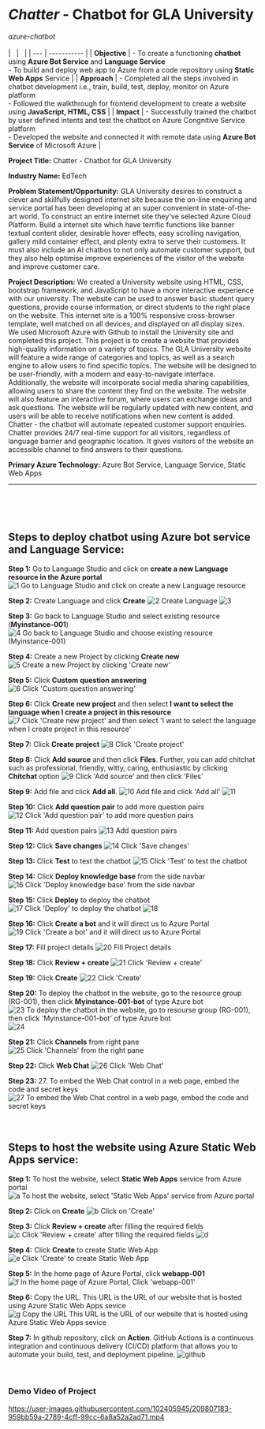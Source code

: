 # _Chatter_ - Chatbot for GLA University
*azure-chatbot*
<br>
<br>
| &nbsp; | &nbsp; |
| --- | ----------- |
| **Objective** | - To create a functioning **chatbot** using **Azure Bot Service** and **Language Service** <br>- To build and deploy web app to Azure from a code repository using **Static Web Apps** Service |
| **Approach** | - Completed all the steps involved in chatbot development i.e., train, build, test, deploy, monitor on Azure platform <br>- Followed the walkthrough for frontend development to create a website using **JavaScript, HTML, CSS** |
| **Impact** | - Successfully trained the chatbot by user defined intents and test the chatbot on Azure Congnitive Service platform</br>- Developed the website and connected it with remote data using **Azure Bot Service** of Microsoft Azure |
<br>

**Project Title:**  Chatter - Chatbot for GLA University

**Industry Name:** EdTech

**Problem Statement/Opportunity:** GLA University desires to construct a clever and skillfully designed internet site because the on-line enquiring and service portal has been developing at an super convenient in state-of-the-art world. To construct an entire internet site they've selected Azure Cloud Platform. Build a internet site which have terrific functions like banner textual content slider, desirable hover effects, easy scrolling navigation, gallery mild container effect, and plenty extra to serve their customers. It must also include an AI chatbos to not only automate customer support, but they also help optimise improve experiences of the visitor of the website and improve customer care.

**Project Description:** We created a University website using HTML, CSS, bootstrap framework, and JavaScript to have a more interactive experience with our university. The website can be used to answer basic student query questions, provide course information, or direct students to the right place on the website. This internet site is a 100% responsive cross-browser template, well matched on all devices, and displayed on all display sizes. We used Microsoft Azure with Github to install the University site and completed this project. This project is to create a website that provides high-quality information on a variety of topics. The GLA University website will feature a wide range of categories and topics, as well as a search engine to allow users to find specific topics. The website will be designed to be user-friendly, with a modern and easy-to-navigate interface. Additionally, the website will incorporate social media sharing capabilities, allowing users to share the content they find on the website. The website will also feature an interactive forum, where users can exchange ideas and ask questions. The website will be regularly updated with new content, and users will be able to receive notifications when new content is added. Chatter - the chatbot will automate repeated customer support enquiries. Chatter provides 24/7 real-time support for all visitors, regardless of language barrier and geographic location. It gives visitors of the website an accessible channel to find answers to their questions.

**Primary Azure Technology:** Azure Bot Service, Language Service, Static Web Apps

---
<br><br><br>
## Steps to deploy chatbot using Azure bot service and Language Service:

**Step 1:** Go to Language Studio and click on **create a new Language resource in the Azure portal**
![1  Go to Language Studio and click on create a new Language resource](https://user-images.githubusercontent.com/102405945/209784091-f4e11f94-9d32-4b7d-a023-eafdf218b09f.png)

**Step 2:** Create Language and click **Create**
![2  Create Language](https://user-images.githubusercontent.com/102405945/209784304-7fdee977-9a4c-4217-9767-5bd7ee12ea00.png)
![3  ](https://user-images.githubusercontent.com/102405945/209784341-70de1ae6-957a-4c2b-9e09-b0e1ef9048cb.png)

**Step 3:** Go back to Language Studio and select existing resource (**Myinstance-001**)
![4  Go back to Language Studio and choose existing resource (Myinstance-001)](https://user-images.githubusercontent.com/102405945/209784154-bb5a224a-908d-44e4-90ca-db7a0b105323.png)

**Step 4:** Create a new Project by clicking **Create new**
![5  Create a new Project by clicking 'Create new'](https://user-images.githubusercontent.com/102405945/209784192-ea8aaccd-0579-4b60-9549-5fb345935939.png)

**Step 5:** Click **Custom question answering**
![6  Click 'Custom question answering'](https://user-images.githubusercontent.com/102405945/209784373-f4ed7e0b-b0a3-43a6-a616-7cb9874795e0.png)

**Step 6:** Click **Create new project** and then select **I want to select the language when I create a project in this resource**
![7  Click 'Create new project' and then select 'I want to select the language when I create project in this resource'](https://user-images.githubusercontent.com/102405945/209799126-8fbacbe3-c3ff-4fb2-8325-a5a567b7b06a.png)

**Step 7:** Click **Create project**
![8  Click 'Create project'](https://user-images.githubusercontent.com/102405945/209784549-cc3168a1-4130-41e1-8d65-7a0e6f5cd0da.png)

**Step 8:** Click **Add source** and then click **Files**. Further, you can add chitchat such as professional, friendly, witty, caring, enthusiastic by clicking **Chitchat** option
![9  Click 'Add source' and then click 'Files'](https://user-images.githubusercontent.com/102405945/209799292-57e50e9c-45d1-4107-8e38-71f00ac44f93.png)

**Step 9:** Add file and click **Add all**.
![10  Add file and click 'Add all'](https://user-images.githubusercontent.com/102405945/209799360-14d5c83c-673a-4418-87a0-fb9c9db60144.png)
![11  ](https://user-images.githubusercontent.com/102405945/209799394-b0c7468f-8744-4d2e-937b-8e22ebf5a3d1.png)

**Step 10:** Click **Add question pair** to add more question pairs
![12  Click 'Add question pair' to add more question pairs](https://user-images.githubusercontent.com/102405945/209799864-0e0999be-eed1-4801-b2c7-f59e7ad38631.png)

**Step 11:** Add question pairs
![13  Add question pairs](https://user-images.githubusercontent.com/102405945/209799931-04f19de9-ce11-4ea3-bcf3-34c3918ebc06.png)

**Step 12:** Click **Save changes**
![14  Click 'Save changes'](https://user-images.githubusercontent.com/102405945/209800000-7699b683-8c62-4842-8ee6-f10610bfe476.png)

**Step 13:** Click **Test** to test the chatbot
![15  Click 'Test' to test the chatbot](https://user-images.githubusercontent.com/102405945/209800045-21d44bc1-2c62-41f4-98b7-3dd07d4e3d1a.png)

**Step 14:** Click **Deploy knowledge base** from the side navbar
![16  Click 'Deploy knowledge base' from the side navbar](https://user-images.githubusercontent.com/102405945/209800213-7010f6ce-6934-4f7f-9499-7f7e1645d3bd.png)

**Step 15:** Click **Deploy** to deploy the chatbot
![17  Click 'Deploy' to deploy the chatbot](https://user-images.githubusercontent.com/102405945/209800264-48fe4642-ceb7-4d56-ad69-b5b0c4dca642.png)
![18  ](https://user-images.githubusercontent.com/102405945/209800289-eb0be3cc-1005-4333-9fa6-9c1bc088be8c.png)

**Step 16:** Click **Create a bot** and it will direct us to Azure Portal
![19  Click 'Create a bot' and it will direct us to Azure Portal](https://user-images.githubusercontent.com/102405945/209800365-28a1d734-5d05-4e25-9dce-3b5ccdccaa3f.png)

**Step 17:** Fill project details
![20  Fill Project details](https://user-images.githubusercontent.com/102405945/209800407-69e24820-f18b-48df-b5ee-16979df353d1.png)

**Step 18:** Click **Review + create**
![21  Click 'Review + create'](https://user-images.githubusercontent.com/102405945/209800467-b4852fb5-8405-49ae-8f88-194f80a4523f.png)

**Step 19:** Click **Create**
![22  Click 'Create'](https://user-images.githubusercontent.com/102405945/209800515-6bda6eef-3c98-40b6-b284-2350846349cd.png)

**Step 20:** To deploy the chatbot in the website, go to the resource group (RG-001), then click **Myinstance-001-bot** of type Azure bot
![23  To deploy the chatbot in the website, go to resourse group (RG-001), then click 'Myinstance-001-bot' of type Azure bot](https://user-images.githubusercontent.com/102405945/209800655-ce7cec30-04d0-49ee-aefa-a6bf1f0cacad.png)
![24  ](https://user-images.githubusercontent.com/102405945/209800732-089b3721-796c-4a54-a361-8d17f2707176.png)

**Step 21:** Click **Channels** from right pane
![25  Click 'Channels' from the right pane](https://user-images.githubusercontent.com/102405945/209800826-f23a2018-fd8c-403d-a702-d66b8e09ec16.png)

**Step 22:** Click **Web Chat**
![26  Click 'Web Chat'](https://user-images.githubusercontent.com/102405945/209800954-77b2a9b9-bc45-4ffe-a485-89e3fa39d6d8.png)

**Step 23:** 27. To embed the Web Chat control in a web page, embed the code and secret keys
![27  To embed the Web Chat control in a web page, embed the code and secret keys](https://user-images.githubusercontent.com/102405945/209801058-493832eb-a99b-44b0-a045-7d412477ead9.png)
<br><br><br>

## Steps to host the website using Azure Static Web Apps service:
**Step 1:** To host the website, select **Static Web Apps** service from Azure portal
![a  To host the website, select 'Static Web Apps' service from Azure portal](https://user-images.githubusercontent.com/102405945/209801494-92990719-36ed-4e16-8b11-e402f1a88b8a.png)

**Step 2:** Click on **Create**
![b  Click on 'Create'](https://user-images.githubusercontent.com/102405945/209801504-10dc38db-7c01-43e7-8526-6a13c4074163.png)

**Step 3:** Click **Review + create** after filling the required fields
![c  Click 'Review + create' after filling the required fields](https://user-images.githubusercontent.com/102405945/209801587-7629f811-8258-4b20-b3cd-54d612e00de2.png)
![d  ](https://user-images.githubusercontent.com/102405945/209801614-5ee2324a-7b02-4189-8cf6-f9f1c6c2b6d0.png)

**Step 4:** Click **Create** to create Static Web App
![e  Click 'Create' to create Static Web App](https://user-images.githubusercontent.com/102405945/209801684-b96dfce3-16bb-4aca-bce8-4d35c915495d.png)

**Step 5:** In the home page of Azure Portal, click **webapp-001**
![f  In the home page of Azure Portal, Click 'webapp-001'](https://user-images.githubusercontent.com/102405945/209801757-5648f35e-aa27-4559-814e-59cee9612f04.png)

**Step 6:** Copy the URL. This URL is the URL of our website that is hosted using Azure Static Web Apps sevice
![g  Copy the URL This URL is the URL of our website that is hosted using Azure Static Web Apps sevice](https://user-images.githubusercontent.com/102405945/209801846-7d42ddea-bf82-4f4c-a49d-4b9354f0b897.png)

**Step 7:** In github repository, click on **Action**. GitHub Actions is a continuous integration and continuous delivery (CI/CD) platform that allows you to automate your build, test, and deployment pipeline.
![github](https://user-images.githubusercontent.com/102405945/209802086-118581d3-27f6-418a-a16c-89728fa30551.png)
<br><br><br>

### Demo Video of Project


https://user-images.githubusercontent.com/102405945/209807183-959bb59a-2789-4cff-99cc-6a8a52a2ad71.mp4

